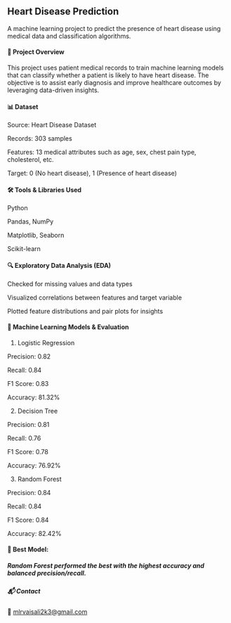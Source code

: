 ## Heart Disease Prediction
A machine learning project to predict the presence of heart disease using medical data and classification algorithms.

#### 📌 Project Overview

This project uses patient medical records to train machine learning models that can classify whether a patient is likely to have heart disease. The objective is to assist early diagnosis and improve healthcare outcomes by leveraging data-driven insights.

#### 📊 Dataset

Source: Heart Disease Dataset

Records: 303 samples

Features: 13 medical attributes such as age, sex, chest pain type, cholesterol, etc.

Target: 0 (No heart disease), 1 (Presence of heart disease)

#### 🛠️ Tools & Libraries Used

Python

Pandas, NumPy

Matplotlib, Seaborn

Scikit-learn

#### 🔍 Exploratory Data Analysis (EDA)

Checked for missing values and data types

Visualized correlations between features and target variable

Plotted feature distributions and pair plots for insights

#### 🧠 Machine Learning Models & Evaluation

1. Logistic Regression
   
Precision: 0.82

Recall: 0.84

F1 Score: 0.83

Accuracy: 81.32%

2. Decision Tree
   
Precision: 0.81

Recall: 0.76

F1 Score: 0.78

Accuracy: 76.92%

3. Random Forest
   
Precision: 0.84

Recall: 0.84

F1 Score: 0.84

Accuracy: 82.42%

#### 📌 Best Model: 
##### Random Forest performed the best with the highest accuracy and balanced precision/recall.

##### 📬 Contact
📧 mlrvaisali2k3@gmail.com
